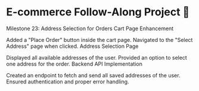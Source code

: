 # **E-commerce Follow-Along Project 🚀**
Milestone 23: Address Selection for Orders 
Cart Page Enhancement

Added a "Place Order" button inside the cart page.
Navigated to the "Select Address" page when clicked.
Address Selection Page

Displayed all available addresses of the user.
Provided an option to select one address for the order.
Backend API Implementation

Created an endpoint to fetch and send all saved addresses of the user.
Ensured authentication and proper error handling.

